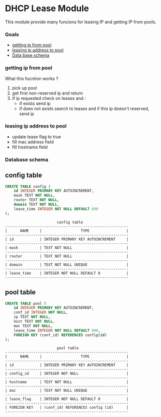 # DHCP Lease Module

This module provide many funcions for leasing IP and getting IP from pools.

### Goals

- <a href="#1">getting ip from pool</a>
- <a href="#2">leasing ip address to pool</a>
- <a href="#3">Data base schema</a>

### <p id="1">getting ip from pool</a>

What this fucntion works ?

 1) pick up pool
 0) get first non-reserved ip and return
 0) if ip requested check on leases and :
    - if exists send ip
    - if does not exists search to leases and if this ip doesn't reserved, send ip

### <p id="2">leasing ip address to pool</p>

 - update lease flag to true
 - fill mac address field
 - fill hostname field

### <p id="#3">Database schema</p>

## config table
```sql
CREATE TABLE config (
	id INTEGER PRIMARY KEY AUTOINCREMENT,
	mask TEXT NOT NULL,
	router TEXT NOT NULL,
	domain TEXT NOT NULL,
	lease_time INTEGER NOT NULL DEFAULT 600
);

```


```
                        config table
---------------------------------------------------------
|      NAME     |                  TYPE                 |
---------------------------------------------------------
| id            | INTEGER PRIMARY KEY AUTOINCREMENT     |
---------------------------------------------------------
| mask          | TEXT NOT NULL                         |
---------------------------------------------------------
| router        | TEXT NOT NULL                         |
---------------------------------------------------------
| domain        | TEXT NOT NULL UNIQUE                  |
---------------------------------------------------------
| lease_time    | INTEGER NOT NULL DEFAULT 0            |
---------------------------------------------------------
```

## pool table
```sql
CREATE TABLE pool ( 
	id INTEGER PRIMARY KEY AUTOINCREMENT,
	conf_id INTEGER NOT NULL,
	ip TEXT NOT NULL,
	host TEXT NOT NULL,
	mac TEXT NOT NULL,
	lease_time INTEGER NOT NULL DEFAULT 600,
	FOREIGN KEY (conf_id) REFERENCES config(id)
);
```

```
                        pool table
---------------------------------------------------------
|      NAME     |                  TYPE                 |
---------------------------------------------------------
| id            | INTEGER PRIMARY KEY AUTOINCREMENT     |
---------------------------------------------------------
| config_id     | INTEGER NOT NULL                      |
---------------------------------------------------------
| hostname      | TEXT NOT NULL                         |
---------------------------------------------------------
| mac           | TEXT NOT NULL UNIQUE                  |
---------------------------------------------------------
| lease_flag    | INTEGER NOT NULL DEFAULT 0            |
---------------------------------------------------------
| FOREIGN KEY   | (conf_id) REFERENCES config (id)      |
---------------------------------------------------------
```